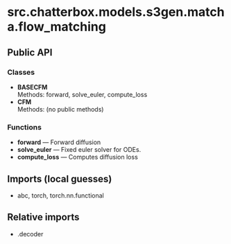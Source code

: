 # src.chatterbox.models.s3gen.matcha.flow_matching

## Public API

### Classes
- **BASECFM**  
  Methods: forward, solve_euler, compute_loss
- **CFM**  
  Methods: (no public methods)

### Functions
- **forward** — Forward diffusion
- **solve_euler** — Fixed euler solver for ODEs.
- **compute_loss** — Computes diffusion loss

## Imports (local guesses)
- abc, torch, torch.nn.functional

## Relative imports
- .decoder